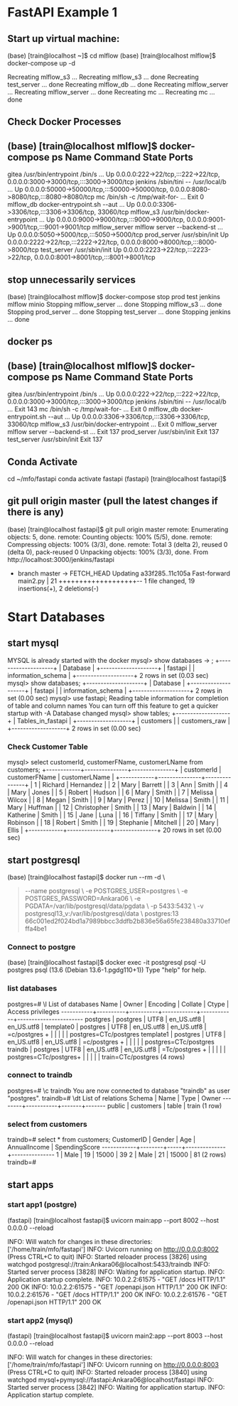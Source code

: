 # FastAPI Example 1
## Start up virtual machine:
(base) [train@localhost ~]$ cd mlflow 
(base) [train@localhost mlflow]$ docker-compose up -d

Recreating mlflow_s3 ... 
Recreating mlflow_s3     ... done 
Recreating test_server   ... done 
Recreating mlflow_db     ... done 
Recreating mlflow_server ... 
Recreating mlflow_server ... done 
Recreating mc            ... 
Recreating mc            ... done

## Check Docker Processes
(base) [train@localhost mlflow]$ docker-compose ps 
    Name                   Command               State                                            Ports 
------------------------------------------------------------------------------------------------------------------------------------------------ 
gitea           /usr/bin/entrypoint /bin/s ...   Up       0.0.0.0:222->22/tcp,:::222->22/tcp, 0.0.0.0:3000->3000/tcp,:::3000->3000/tcp 
jenkins         /sbin/tini -- /usr/local/b ...   Up       0.0.0.0:50000->50000/tcp,:::50000->50000/tcp, 0.0.0.0:8080->8080/tcp,:::8080->8080/tcp 
mc              /bin/sh -c  /tmp/wait-for- ...   Exit 0 
mlflow_db       docker-entrypoint.sh --aut ...   Up       0.0.0.0:3306->3306/tcp,:::3306->3306/tcp, 33060/tcp 
mlflow_s3       /usr/bin/docker-entrypoint ...   Up       0.0.0.0:9000->9000/tcp,:::9000->9000/tcp, 0.0.0.0:9001->9001/tcp,:::9001->9001/tcp 
mlflow_server   mlflow server --backend-st ...   Up       0.0.0.0:5050->5000/tcp,:::5050->5000/tcp 
prod_server     /usr/sbin/init                   Up       0.0.0.0:2222->22/tcp,:::2222->22/tcp, 0.0.0.0:8000->8000/tcp,:::8000->8000/tcp 
test_server     /usr/sbin/init                   Up       0.0.0.0:2223->22/tcp,:::2223->22/tcp, 0.0.0.0:8001->8001/tcp,:::8001->8001/tcp

## stop unnecessarily services
(base) [train@localhost mlflow]$ docker-compose stop prod test jenkins mlflow minio 
Stopping mlflow_server ... done 
Stopping mlflow_s3     ... done 
Stopping prod_server   ... done 
Stopping test_server   ... done 
Stopping jenkins       ... done

## docker ps
(base) [train@localhost mlflow]$ docker-compose ps 
    Name                   Command                State                                        Ports 
---------------------------------------------------------------------------------------------------------------------------------------- 
gitea           /usr/bin/entrypoint /bin/s ...   Up         0.0.0.0:222->22/tcp,:::222->22/tcp, 0.0.0.0:3000->3000/tcp,:::3000->3000/tcp 
jenkins         /sbin/tini -- /usr/local/b ...   Exit 143 
mc              /bin/sh -c  /tmp/wait-for- ...   Exit 0 
mlflow_db       docker-entrypoint.sh --aut ...   Up         0.0.0.0:3306->3306/tcp,:::3306->3306/tcp, 33060/tcp 
mlflow_s3       /usr/bin/docker-entrypoint ...   Exit 0 
mlflow_server   mlflow server --backend-st ...   Exit 137 
prod_server     /usr/sbin/init                   Exit 137 
test_server     /usr/sbin/init                   Exit 137

## Conda Activate
cd ~/mfo/fastapi
conda activate fastapi
(fastapi) [train@localhost fastapi]$

## git  pull origin master (pull the latest changes if there is any)
(base) [train@localhost fastapi]$ git pull origin master 
remote: Enumerating objects: 5, done. 
remote: Counting objects: 100% (5/5), done. 
remote: Compressing objects: 100% (3/3), done. 
remote: Total 3 (delta 2), reused 0 (delta 0), pack-reused 0 
Unpacking objects: 100% (3/3), done. 
From http://localhost:3000/jenkins/fastapi 
 * branch            master     -> FETCH_HEAD 
Updating a33f285..11c105a 
Fast-forward 
 main2.py | 21 +++++++++++++++++++-- 
 1 file changed, 19 insertions(+), 2 deletions(-)

 # Start Databases
 ## start mysql
 MYSQL is already started with the docker
mysql> show databases 
    -> ; 
+--------------------+ 
| Database           | 
+--------------------+ 
| fastapi            | 
| information_schema | 
+--------------------+ 
2 rows in set (0.03 sec) 
mysql> show databases; 
+--------------------+ 
| Database           | 
+--------------------+ 
| fastapi            | 
| information_schema | 
+--------------------+ 
2 rows in set (0.00 sec) 
mysql> use fastapi; 
Reading table information for completion of table and column names 
You can turn off this feature to get a quicker startup with -A 
Database changed 
mysql> show tables; 
+-------------------+ 
| Tables_in_fastapi | 
+-------------------+ 
| customers         | 
| customers_raw     | 
+-------------------+ 
2 rows in set (0.00 sec) 

 ### Check Customer Table
 mysql> select customerId, customerFName, customerLName from customers; 
+------------+---------------+---------------+ 
| customerId | customerFName | customerLName | 
+------------+---------------+---------------+ 
|          1 | Richard       | Hernandez     | 
|          2 | Mary          | Barrett       | 
|          3 | Ann           | Smith         | 
|          4 | Mary          | Jones         | 
|          5 | Robert        | Hudson        | 
|          6 | Mary          | Smith         | 
|          7 | Melissa       | Wilcox        | 
|          8 | Megan         | Smith         | 
|          9 | Mary          | Perez         | 
|         10 | Melissa       | Smith         | 
|         11 | Mary          | Huffman       | 
|         12 | Christopher   | Smith         | 
|         13 | Mary          | Baldwin       | 
|         14 | Katherine     | Smith         | 
|         15 | Jane          | Luna          | 
|         16 | Tiffany       | Smith         | 
|         17 | Mary          | Robinson      | 
|         18 | Robert        | Smith         | 
|         19 | Stephanie     | Mitchell      | 
|         20 | Mary          | Ellis         | 
+------------+---------------+---------------+ 
20 rows in set (0.00 sec)

## start postgresql
(base) [train@localhost fastapi]$ docker run --rm -d \ 
> --name postgresql \ 
> -e POSTGRES_USER=postgres \ 
> -e POSTGRES_PASSWORD=Ankara06 \ 
> -e PGDATA=/var/lib/postgresql/data/pgdata \ 
> -p 5433:5432 \ 
> -v postgresql13_v:/var/lib/postgresql/data \ 
> postgres:13 
66c001ed2f024bd1a7989bbcc3ddfb2b836e56a65fe238480a33710efffa4be1 

### Connect to postgre
(base) [train@localhost fastapi]$ docker exec -it postgresql psql -U postgres 
psql (13.6 (Debian 13.6-1.pgdg110+1)) 
Type "help" for help. 

### list databases
postgres=# \l 
                                 List of databases 
   Name    |  Owner   | Encoding |  Collate   |   Ctype    |   Access privileges 
-----------+----------+----------+------------+------------+----------------------- 
 postgres  | postgres | UTF8     | en_US.utf8 | en_US.utf8 | 
 template0 | postgres | UTF8     | en_US.utf8 | en_US.utf8 | =c/postgres          + 
           |          |          |            |            | postgres=CTc/postgres 
 template1 | postgres | UTF8     | en_US.utf8 | en_US.utf8 | =c/postgres          + 
           |          |          |            |            | postgres=CTc/postgres 
 traindb   | postgres | UTF8     | en_US.utf8 | en_US.utf8 | =Tc/postgres         + 
           |          |          |            |            | postgres=CTc/postgres+ 
           |          |          |            |            | train=CTc/postgres 
(4 rows)

### connect to traindb
postgres=# \c traindb 
You are now connected to database "traindb" as user "postgres". 
traindb=# \dt 
         List of relations 
 Schema |   Name    | Type  | Owner 
--------+-----------+-------+------- 
 public | customers | table | train 
(1 row)

### select from customers
traindb=# select * from customers; 
 CustomerID | Gender | Age | AnnualIncome | SpendingScore 
------------+--------+-----+--------------+--------------- 
          1 | Male   |  19 |        15000 |            39 
          2 | Male   |  21 |        15000 |            81 
(2 rows) 
traindb=#

## start apps
### start app1 (postgre)
(fastapi) [train@localhost fastapi]$ uvicorn main:app --port 8002 --host 0.0.0.0 --reload

INFO:     Will watch for changes in these directories: ['/home/train/mfo/fastapi'] 
INFO:     Uvicorn running on http://0.0.0.0:8002 (Press CTRL+C to quit) 
INFO:     Started reloader process [3826] using watchgod 
postgresql://train:Ankara06@localhost:5433/traindb 
INFO:     Started server process [3828] 
INFO:     Waiting for application startup. 
INFO:     Application startup complete. 
INFO:     10.0.2.2:61575 - "GET /docs HTTP/1.1" 200 OK 
INFO:     10.0.2.2:61575 - "GET /openapi.json HTTP/1.1" 200 OK 
INFO:     10.0.2.2:61576 - "GET /docs HTTP/1.1" 200 OK 
INFO:     10.0.2.2:61576 - "GET /openapi.json HTTP/1.1" 200 OK

### start app2 (mysql)
(fastapi) [train@localhost fastapi]$ uvicorn main2:app --port 8003 --host 0.0.0.0 --reload

INFO:     Will watch for changes in these directories: ['/home/train/mfo/fastapi'] 
INFO:     Uvicorn running on http://0.0.0.0:8003 (Press CTRL+C to quit) 
INFO:     Started reloader process [3840] using watchgod 
mysql+pymysql://fastapi:Ankara06@localhost/fastapi 
INFO:     Started server process [3842] 
INFO:     Waiting for application startup. 
INFO:     Application startup complete.